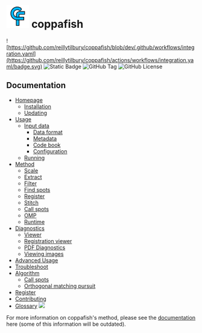 # <img src="/docs/images/logo.png" width="60"/> coppafish

![https://github.com/reillytilbury/coppafish/blob/dev/.github/workflows/integration.yaml](https://github.com/reillytilbury/coppafish/actions/workflows/integration.yaml/badge.svg)
![Static Badge](https://img.shields.io/badge/status-alpha-99cc33)
![GitHub Tag](https://img.shields.io/github/v/tag/reillytilbury/coppafish?label=version)
![GitHub License](https://img.shields.io/github/license/reillytilbury/coppafish)

## Documentation

* [Homepage](https://reillytilbury.github.io/coppafish/)
    * [Installation](https://reillytilbury.github.io/coppafish/#installation)
    * [Updating](https://reillytilbury.github.io/coppafish/#updating)
* [Usage](https://reillytilbury.github.io/coppafish/basic_usage/)
    * [Input data](https://reillytilbury.github.io/coppafish/basic_usage/#input-data)
        * [Data format](https://reillytilbury.github.io/coppafish/basic_usage/#numpy)
        * [Metadata](https://reillytilbury.github.io/coppafish/basic_usage/#metadata)
        * [Code book](https://reillytilbury.github.io/coppafish/basic_usage/#code-book)
        * [Configuration](https://reillytilbury.github.io/coppafish/basic_usage/#configuration)
    * [Running](https://reillytilbury.github.io/coppafish/basic_usage/#running)
* [Method](https://reillytilbury.github.io/coppafish/method/)
    * [Scale](https://reillytilbury.github.io/coppafish/method/#scale)
    * [Extract](https://reillytilbury.github.io/coppafish/method/#extract)
    * [Filter](https://reillytilbury.github.io/coppafish/method/#filter)
    * [Find spots](https://reillytilbury.github.io/coppafish/method/#find-spots)
    * [Register](https://reillytilbury.github.io/coppafish/method/#register)
    * [Stitch](https://reillytilbury.github.io/coppafish/method/#stitch)
    * [Call spots](https://reillytilbury.github.io/coppafish/method/#call-spots)
    * [OMP](https://reillytilbury.github.io/coppafish/method/#orthogonal-matching-pursuit)
    * [Runtime](https://reillytilbury.github.io/coppafish/method/#runtime)
* [Diagnostics](https://reillytilbury.github.io/coppafish/diagnostics/)
    * [Viewer](https://reillytilbury.github.io/coppafish/diagnostics/#viewer)
    * [Registration viewer](https://reillytilbury.github.io/coppafish/diagnostics/#registrationviewer)
    * [PDF Diagnostics](https://reillytilbury.github.io/coppafish/diagnostics/#pdf-diagnostics)
    * [Viewing images](https://reillytilbury.github.io/coppafish/diagnostics/#viewing-images)
* [Advanced Usage](https://reillytilbury.github.io/coppafish/advanced_usage/)
* [Troubleshoot](https://reillytilbury.github.io/coppafish/troubleshoot/)
* [Algorithm](https://reillytilbury.github.io/coppafish/algorithm/)
    * [Call spots](https://reillytilbury.github.io/coppafish/algorithm/#call-spots/)
    * [Orthogonal matching pursuit](https://reillytilbury.github.io/coppafish/algorithm/#orthogonal-matching-pursuit-(omp)/)
* [Register](https://reillytilbury.github.io/coppafish/register/)
* [Contributing](https://reillytilbury.github.io/coppafish/contributing/)
* [Glossary](https://reillytilbury.github.io/coppafish/glossary/)
![](https://github.com/jduffield65/coppafish/blob/main/docs/images/readme_viewer.png?raw=true)

For more information on coppafish's method, please see the [documentation](https://jduffield65.github.io/coppafish/) 
here (some of this information will be outdated).
